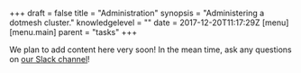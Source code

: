 +++
draft = false
title = "Administration"
synopsis = "Administering a dotmesh cluster."
knowledgelevel = ""
date = 2017-12-20T11:17:29Z
[menu]
  [menu.main]
    parent = "tasks"
+++

We plan to add content here very soon! In the mean time, ask any questions on [our Slack channel](https://join.slack.com/t/dotmesh-community/shared_invite/enQtMjU0NzczMTQ2MDgxLTM0MGJhNDcxNWQ4ZWE0OWMxMTE4NDg4ZmY5ZDRiMmQyYzIwYTIyMWNiYTIxMWMyMGUzNDI5YTc0N2JiMzg5OGE)!

